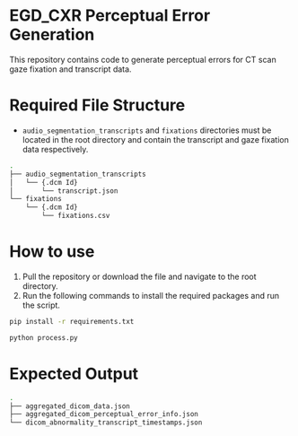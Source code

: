 # EGD_CXR Perceptual Error Generation

This repository contains code to generate perceptual errors for CT scan gaze fixation and transcript data.

# Required File Structure

- `audio_segmentation_transcripts` and `fixations` directories must be located in the root directory and contain the transcript and gaze fixation data respectively.

```bash
.
├── audio_segmentation_transcripts
│   └── {.dcm Id}
│       └── transcript.json
└── fixations
    └── {.dcm Id}
        └── fixations.csv
```

# How to use

1. Pull the repository or download the file and navigate to the root directory.
2. Run the following commands to install the required packages and run the script.

```bash
pip install -r requirements.txt

python process.py
```

# Expected Output

```bash
.
├── aggregated_dicom_data.json
├── aggregated_dicom_perceptual_error_info.json
└── dicom_abnormality_transcript_timestamps.json

```
